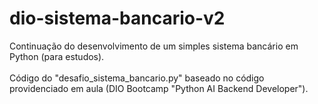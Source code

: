 # dio-sistema-bancario-v2
Continuação do desenvolvimento de um simples sistema bancário em Python (para estudos).<br/><br/>
Código do "desafio_sistema_bancario.py" baseado no código providenciado em aula (DIO Bootcamp "Python AI Backend Developer").
